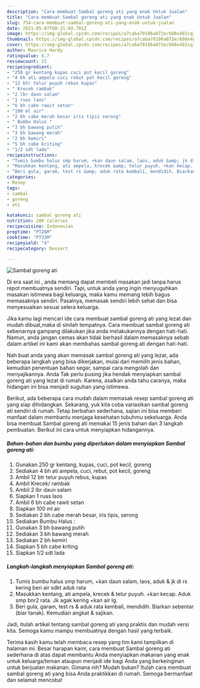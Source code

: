 ```yaml
---
description: "Cara membuat Sambal goreng ati yang enak Untuk Jualan"
title: "Cara membuat Sambal goreng ati yang enak Untuk Jualan"
slug: 754-cara-membuat-sambal-goreng-ati-yang-enak-untuk-jualan
date: 2021-05-07T00:31:04.701Z
image: https://img-global.cpcdn.com/recipes/a7caba70106a072e/680x482cq70/sambal-goreng-ati-foto-resep-utama.jpg
thumbnail: https://img-global.cpcdn.com/recipes/a7caba70106a072e/680x482cq70/sambal-goreng-ati-foto-resep-utama.jpg
cover: https://img-global.cpcdn.com/recipes/a7caba70106a072e/680x482cq70/sambal-goreng-ati-foto-resep-utama.jpg
author: Maurice Hardy
ratingvalue: 4.7
reviewcount: 15
recipeingredient:
- "250 gr kentang kupas cuci pot kecil goreng"
- "4 bh ati ampela cuci rebut pot kecil goreng"
- "12 btr telur puyuh rebus kupas"
- " Krecek rambak"
- "2 lbr daun salam"
- "1 ruas laos"
- "6 bh cabe rawit setan"
- "100 ml air"
- "2 bh cabe merah besar iris tipis serong"
- " Bumbu Halus "
- "3 bh bawang putih"
- "3 bh bawang merah"
- "2 bh kemiri"
- "5 bh cabe kriting"
- "1/2 sdt lada"
recipeinstructions:
- "Tumis bumbu halus smp harum, +kan daun salam, laos, aduk &amp; jk di rs kering beri air sdkt aduk rata"
- "Masukkan kentang, ati ampela, krecek &amp; telur puyuh. +kan kecap. Aduk smp bnr2 rata. Jk agak kering +kan air lg."
- "Beri gula, garam, test rs &amp; aduk rata kembali, mendidih. Biarkan sebentar (biar tanak). Kemudian angkat &amp; sajikan."
categories:
- Resep
tags:
- sambal
- goreng
- ati

katakunci: sambal goreng ati 
nutrition: 280 calories
recipecuisine: Indonesian
preptime: "PT26M"
cooktime: "PT33M"
recipeyield: "4"
recipecategory: Dessert

---
```



![Sambal goreng ati](https://img-global.cpcdn.com/recipes/a7caba70106a072e/680x482cq70/sambal-goreng-ati-foto-resep-utama.jpg)

Di era  saat ini , anda memang dapat membeli masakan jadi tanpa harus repot membuatnya sendiri. Tapi, untuk anda yang ingin menyuguhkan masakan istimewa bagi keluarga, maka kamu memang lebih bagus memasaknya sendiri. Pasalnya, memasak sendiri lebih sehat dan bisa menyesuaikan sesuai selera keluarga.

Jika kamu lagi mencari ide cara membuat sambal goreng ati yang lezat dan mudah dibuat,maka di sinilah tempatnya. Cara membuat sambal goreng ati  sebenarnya gampang dilakukan jika anda melakukannya dengan hati-hati. Namun, anda jangan cemas akan tidak berhasil dalam memasaknya 
sebab dalam artikel ini kami akan membahas sambal goreng ati dengan hati-hati.  



Nah buat anda yang akan memasak sambal goreng ati yang lezat, ada beberapa langkah yang bisa dikerjakan, mulai dari memilih jenis bahan, kemudian penentuan bahan segar, sampai cara mengolah dan menyajikannya. Anda Tak perlu pusing jika hendak menyiapkan sambal goreng ati yang lezat di rumah. Karena, asalkan anda  tahu caranya, maka hidangan ini bisa menjadi suguhan yang istimewa.

Berikut, ada beberapa cara mudah dalam memasak resep sambal goreng ati yang siap dihidangkan. Sekarang, yuk kita coba variasikan sambal goreng ati sendiri di rumah. Tetap berbahan sederhana, sajian ini bisa memberi manfaat dalam membantu menjaga kesehatan tubuhmu sekeluarga. Anda bisa membuat Sambal goreng ati memakai 15 jenis bahan dan 3 langkah pembuatan. Berikut ini cara untuk menyiapkan hidangannya.

<!--inarticleads1-->

##### Bahan-bahan dan bumbu yang diperlukan dalam menyiapkan Sambal goreng ati:

1. Gunakan 250 gr kentang, kupas, cuci, pot kecil, goreng
1. Sediakan 4 bh ati ampela, cuci, rebut, pot kecil, goreng
1. Ambil 12 btr telur puyuh rebus, kupas
1. Ambil  Krecek/ rambak
1. Ambil 2 lbr daun salam
1. Siapkan 1 ruas laos
1. Ambil 6 bh cabe rawit setan
1. Siapkan 100 ml air
1. Sediakan 2 bh cabe merah besar, iris tipis, serong
1. Sediakan  Bumbu Halus :
1. Gunakan 3 bh bawang putih
1. Sediakan 3 bh bawang merah
1. Sediakan 2 bh kemiri
1. Siapkan 5 bh cabe kriting
1. Siapkan 1/2 sdt lada




<!--inarticleads2-->

##### Langkah-langkah menyiapkan Sambal goreng ati:

1. Tumis bumbu halus smp harum, +kan daun salam, laos, aduk &amp; jk di rs kering beri air sdkt aduk rata
1. Masukkan kentang, ati ampela, krecek &amp; telur puyuh. +kan kecap. Aduk smp bnr2 rata. Jk agak kering +kan air lg.
1. Beri gula, garam, test rs &amp; aduk rata kembali, mendidih. Biarkan sebentar (biar tanak). Kemudian angkat &amp; sajikan.




Jadi, itulah artikel tentang  sambal goreng ati  yang praktis dan mudah versi kita. Semoga kamu mampu membuatnya dengan hasil yang terbaik. 

Terima kasih kamu telah membaca resep yang tim kami tampilkan di halaman ini. Besar harapan kami, cara membuat  Sambal goreng ati sederhana di atas dapat membantu Anda menyiapkan makanan yang enak untuk keluarga/teman ataupun menjadi ide bagi Anda yang berkeinginan untuk berjualan makanan. Gimana nih? Mudah bukan? Itulah cara membuat sambal goreng ati yang bisa Anda praktikkan di rumah. Semoga bermanfaat dan selamat mencoba!

